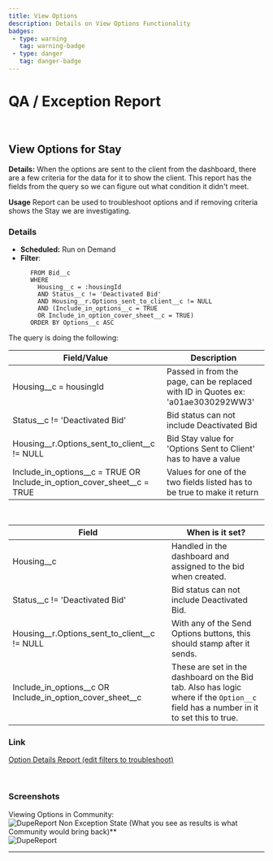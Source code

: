 ```yaml
---
title: View Options
description: Details on View Options Functionality
badges:
 - type: warning
   tag: warning-badge
 - type: danger
   tag: danger-badge
---
```

# QA / Exception Report

<br/>

## View Options for Stay 

**Details:** When the options are sent to the client from the dashboard, there are a few criteria for the data for it to show the client.  This report has the fields from the query so we can figure out what condition it didn't meet.
<br/>

**Usage** Report can be used to troubleshoot options and if removing criteria shows the Stay we are investigating.

### Details
 * **Scheduled:**  Run on Demand
  * **Filter**: 
```
      FROM Bid__c
      WHERE
        Housing__c = :housingId
        AND Status__c != 'Deactivated Bid'
        AND Housing__r.Options_sent_to_client__c != NULL
        AND (Include_in_options__c = TRUE
        OR Include_in_option_cover_sheet__c = TRUE)
      ORDER BY Options__c ASC
```
The query is doing the following:

| Field/Value | Description |
| --- | --- |
| Housing__c = housingId | Passed in from the page, can be replaced with ID in Quotes ex: 'a01ae3030292WW3'|
| Status__c != 'Deactivated Bid' | Bid status can not include Deactivated Bid
| Housing__r.Options_sent_to_client__c != NULL | Bid Stay value for 'Options Sent to Client' has to have a value
|Include_in_options__c = TRUE OR Include_in_option_cover_sheet__c = TRUE | Values for one of the two fields listed has to be true to make it return

<br/>

| Field | When is it set? |
| --- | --- |
| Housing__c | Handled in the dashboard and assigned to the bid when created. |
| Status__c != 'Deactivated Bid' | Bid status can not include Deactivated Bid. |
| Housing__r.Options_sent_to_client__c != NULL | With any of the Send Options buttons, this should stamp after it sends. |
| Include_in_options__c OR Include_in_option_cover_sheet__c | These are set in the dashboard on the Bid tab.  Also has logic where if the `Option__c` field has a number in it to set this to true. |


### Link
[Option Details Report (edit filters to troubleshoot)](https://roadrebel.lightning.force.com/lightning/r/Report/00O3w000005zK6TEAU/edit)

<br/>

### Screenshots 
  Viewing Options in Community:
  <br/>
  ![DupeReport](https://claytonboss7.github.io/voyajerwiki/assets/img/options.gif)
  Non Exception State (What you see as results is what Community would bring back)**
  <br/>
  ![DupeReport](https://claytonboss7.github.io/voyajerwiki/assets/img/options.jpg)
<hr>